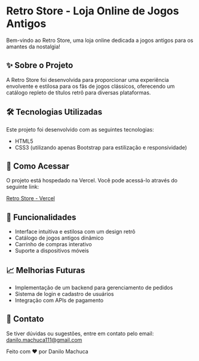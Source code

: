 # Retro Store - Loja Online de Jogos Antigos

Bem-vindo ao Retro Store, uma loja online dedicada a jogos antigos para os amantes da nostalgia!

## ✨ Sobre o Projeto

A Retro Store foi desenvolvida para proporcionar uma experiência envolvente e estilosa para os fãs de jogos clássicos, oferecendo um catálogo repleto de títulos retrô para diversas plataformas.

## 🛠 Tecnologias Utilizadas

Este projeto foi desenvolvido com as seguintes tecnologias:

- HTML5
- CSS3 (utilizando apenas Bootstrap para estilização e responsividade)

## 🔧 Como Acessar

O projeto está hospedado na Vercel. Você pode acessá-lo através do seguinte link:

[Retro Store - Vercel](https://retro-store-vert.vercel.app/)

## 💎 Funcionalidades

- Interface intuitiva e estilosa com um design retrô
- Catálogo de jogos antigos dinâmico
- Carrinho de compras interativo
- Suporte a dispositivos móveis

## 📈 Melhorias Futuras

- Implementação de um backend para gerenciamento de pedidos
- Sistema de login e cadastro de usuários
- Integração com APIs de pagamento

## 📧 Contato

Se tiver dúvidas ou sugestões, entre em contato pelo email: danilo.machuca111@gmail.com

Feito com ❤️ por Danilo Machuca
